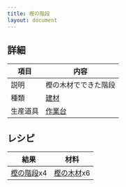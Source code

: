 ```yaml
---
title: 樫の階段
layout: document
---
```

## 詳細

|項目|内容|
|---|---|
|説明|樫の木材でできた階段|
|種類|[建材](建材)|
|生産道具|[作業台](作業台)|

## レシピ

|結果|材料|
|---|---|
|[樫の階段](樫の階段)x4|[樫の木材](樫の木材)x6|

